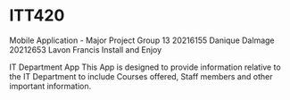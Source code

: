 # ITT420
Mobile Application - Major Project 
Group 13
20216155 Danique Dalmage
20212653 Lavon Francis
Install and Enjoy

IT Department App
This App is designed to provide information relative to the IT Department
to include Courses offered, Staff members and other important information.
